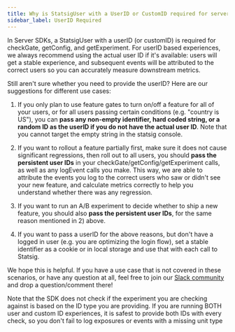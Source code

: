 ```yaml
---
title: Why is StatsigUser with a UserID or CustomID required for server SDKs?
sidebar_label: UserID Required
---
```


In Server SDKs, a StatsigUser with a userID (or customID) is required for checkGate, getConfig, and getExperiment. For userID based experiences, we always recommend using the actual user ID if it's available: users will get a stable experience, and subsequent events will be attributed to the correct users so you can accurately measure downstream metrics.

Still aren't sure whether you need to provide the userID? Here are our suggestions for different use cases:

1. If you only plan to use feature gates to turn on/off a feature for all of your users, or for all users passing certain conditions (e.g. "country is US"), you can **pass any non-empty identifier, hard coded string, or a random ID as the userID if you do not have the actual user ID**.  Note that you cannot target the empty string in the statsig console.

2. If you want to rollout a feature partially first, make sure it does not cause significant regressions, then roll out to all users, you should **pass the persistent user IDs** in your checkGate/getConfig/getExperiment calls, as well as any logEvent calls you make. This way, we are able to attribute the events you log to the correct users who saw or didn't see your new feature, and calculate metrics correctly to help you understand whether there was any regression.

3. If you want to run an A/B experiment to decide whether to ship a new feature, you should also **pass the persistent user IDs**, for the same reason mentioned in 2) above.

4. If you want to pass a userID for the above reasons, but don't have a logged in user (e.g. you are optimizing the login flow), set a stable identifier as a cookie or in local storage and use that with each call to Statsig.

We hope this is helpful. If you have a use case that is not covered in these scenarios, or have any question at all, feel free to join our [Slack community](https://join.slack.com/t/statsigcommunity/shared_invite/zt-pbp005hg-VFQOutZhMw5Vu9eWvCro9g) and drop a question/comment there!


Note that the SDK does not check if the experiment you are checking against is based on the ID type you are providing.  If you are running BOTH user and custom ID experiences, it is safest to provide both IDs with every check, so you don't fail to log exposures or events with a missing unit type

